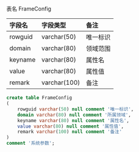 #

##
表名 FrameConfig

|字段名| 字段类型 |备注|
|:---|:---|:---|
|rowguid|varchar(50)|唯一标识|
|domain|varchar(80)|领域范围|
|keyname|varchar(80)|属性名|
|value|varchar(80)|属性值|
|remark|varchar(100)|备注|

```sql
create table FrameConfig
(
	rowguid varchar(50) null comment '唯一标识',
	domain varchar(80) null comment '所属领域',
	keyname varchar(80) null comment '属性名',
	value varchar(80) null comment '属性值',
	remark varchar(100) null comment '备注'
)
comment '系统参数';
```